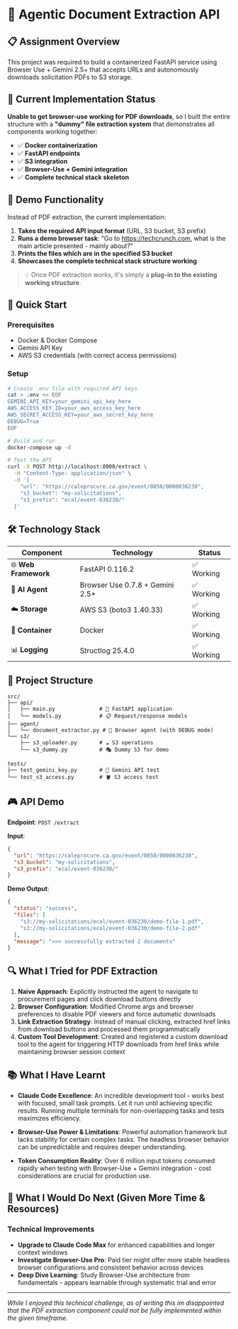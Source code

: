 # 🤖 Agentic Document Extraction API

## 📋 Assignment Overview

This project was required to build a containerized FastAPI service using Browser Use + Gemini 2.5+ that accepts URLs and autonomously downloads solicitation PDFs to S3 storage. 

## 🎯 Current Implementation Status

**Unable to get browser-use working for PDF downloads**, so I built the entire structure with a **"dummy" file extraction system** that demonstrates all components working together:

- ✅ **Docker containerization**
- ✅ **FastAPI endpoints**
- ✅ **S3 integration**
- ✅ **Browser-Use + Gemini integration**
- ✅ **Complete technical stack skeleton**

## 🔧 Demo Functionality

Instead of PDF extraction, the current implementation:

1. **Takes the required API input format** (URL, S3 bucket, S3 prefix)
2. **Runs a demo browser task**: "Go to https://techcrunch.com, what is the main article presented - mainly about?"
3. **Prints the files which are in the specified S3 bucket**
4. **Showcases the complete technical stack structure working**

> 💡 Once PDF extraction works, it's simply a **plug-in to the existing working structure**.

## 🚀 Quick Start

### Prerequisites
- Docker & Docker Compose
- Gemini API Key
- AWS S3 credentials (with correct access permissions)

### Setup
```bash
# Create .env file with required API keys
cat > .env << EOF
GEMINI_API_KEY=your_gemini_api_key_here
AWS_ACCESS_KEY_ID=your_aws_access_key_here
AWS_SECRET_ACCESS_KEY=your_aws_secret_key_here
DEBUG=True
EOF

# Build and run
docker-compose up -d

# Test the API
curl -X POST http://localhost:8000/extract \
  -H "Content-Type: application/json" \
  -d '{
    "url": "https://caleprocure.ca.gov/event/0850/0000036230",
    "s3_bucket": "my-solicitations",
    "s3_prefix": "ecal/event-036230/"
  }'
```

## 🛠️ Technology Stack

| Component | Technology | Status |
|-----------|-----------|--------|
| 🌐 **Web Framework** | FastAPI 0.116.2 | ✅ Working |
| 🤖 **AI Agent** | Browser Use 0.7.8 + Gemini 2.5+ | ✅ Working |
| ☁️ **Storage** | AWS S3 (boto3 1.40.33) | ✅ Working |
| 🐳 **Container** | Docker | ✅ Working |
| 📊 **Logging** | Structlog 25.4.0 | ✅ Working |

## 📁 Project Structure

```
src/
├── api/
│   ├── main.py              # 🚀 FastAPI application
│   └── models.py            # 📋 Request/response models
├── agent/
│   └── document_extractor.py # 🤖 Browser agent (with DEBUG mode)
└── s3/
    ├── s3_uploader.py       # ☁️ S3 operations
    └── s3_dummy.py          # 🎭 Dummy S3 for demo

tests/
├── test_gemini_key.py       # 🔑 Gemini API test
└── test_s3_access.py        # 🪣 S3 access test
```

## 🎮 API Demo

**Endpoint**: `POST /extract`

**Input**:
```json
{
  "url": "https://caleprocure.ca.gov/event/0850/0000036230",
  "s3_bucket": "my-solicitations",
  "s3_prefix": "ecal/event-036230/"
}
```

**Demo Output**:
```json
{
  "status": "success",
  "files": [
    "s3://my-solicitations/ecal/event-036230/demo-file-1.pdf",
    "s3://my-solicitations/ecal/event-036230/demo-file-2.pdf"
  ],
  "message": ">>> successfully extracted 2 documents"
}
```
## 🔍 What I Tried for PDF Extraction

1. **Naive Approach**: Explicitly instructed the agent to navigate to procurement pages and click download buttons directly
2. **Browser Configuration**: Modified Chrome args and browser preferences to disable PDF viewers and force automatic downloads
3. **Link Extraction Strategy**: Instead of manual clicking, extracted href links from download buttons and processed them programmatically
4. **Custom Tool Development**: Created and registered a custom download tool to the agent for triggering HTTP downloads from href links while maintaining browser session context

## 📚 What I Have Learnt

* **Claude Code Excellence**: An incredible development tool - works best with focused, small task prompts. Let it run until achieving specific results. Running multiple terminals for non-overlapping tasks and tests maximizes efficiency.

* **Browser-Use Power & Limitations**: Powerful automation framework but lacks stability for certain complex tasks. The headless browser behavior can be unpredictable and requires deeper understanding.

* **Token Consumption Reality**: Over 6 million input tokens consumed rapidly when testing with Browser-Use + Gemini integration - cost considerations are crucial for production use.

## 🚀 What I Would Do Next (Given More Time & Resources)

### Technical Improvements
- **Upgrade to Claude Code Max** for enhanced capabilities and longer context windows
- **Investigate Browser-Use Pro**: Paid tier might offer more stable headless browser configurations and consistent behavior across devices
- **Deep Dive Learning**: Study Browser-Use architecture from fundamentals - appears learnable through systematic trial and error

---

*While I enjoyed this technical challenge, as of writing this im disappointed that the PDF extraction component could not be fully implemented within the given timeframe.*
